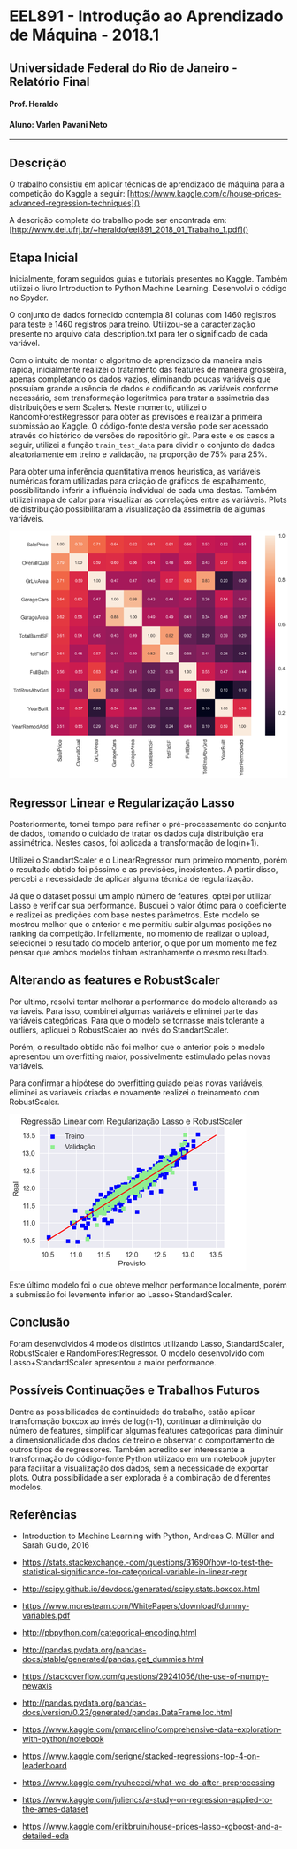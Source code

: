 # EEL891 - Introdução ao Aprendizado de Máquina - 2018.1
## Universidade Federal do Rio de Janeiro - Relatório Final

#### Prof. Heraldo
#### Aluno: Varlen Pavani Neto

---

## Descrição

O trabalho consistiu em aplicar técnicas de aprendizado de máquina para a competição do Kaggle a seguir:
[https://www.kaggle.com/c/house-prices-advanced-regression-techniques]()

A descrição completa do trabalho pode ser encontrada em: 
[http://www.del.ufrj.br/~heraldo/eel891_2018_01_Trabalho_1.pdf]()

## Etapa Inicial

Inicialmente, foram seguidos guias e tutoriais presentes no Kaggle. Também utilizei o livro Introduction to Python Machine Learning. Desenvolvi o código no Spyder.

O conjunto de dados fornecido contempla 81 colunas com 1460 registros para teste e 1460 registros para treino. Utilizou-se a caracterização presente no arquivo data_description.txt para ter o significado de cada variável.

Com o intuito de montar o algoritmo de aprendizado da maneira mais rapida, inicialmente realizei o tratamento das features de maneira grosseira, apenas completando os dados vazios, eliminando poucas variáveis que possuiam grande ausência de dados e codificando as variáveis conforme necessário, sem transformação logaritmica para tratar a assimetria das distribuições e sem Scalers. Neste momento, utilizei o RandomForestRegressor para obter as previsões e realizar a primeira submissão ao Kaggle. O código-fonte desta versão pode ser acessado através do histórico de versões do repositório git. Para este e os casos a seguir, utilizei a função ```train_test_data``` para dividir o conjunto de dados aleatoriamente em treino e validação, na proporção de 75% para 25%.

Para obter uma inferência quantitativa menos heuristica, as variáveis numéricas foram utilizadas para criação de gráficos de espalhamento, possibilitando inferir a influência individual de cada uma destas. Também utilizei mapa de calor para visualizar as correlações entre as variáveis. Plots de distribuição possibilitaram a visualização da assimetria de algumas variáveis.

<img src="./imagens/hm.png">

## Regressor Linear e Regularização Lasso

Posteriormente, tomei tempo para refinar o pré-processamento do conjunto de dados, tomando o cuidado de tratar os dados cuja distribuição era assimétrica. Nestes casos, foi aplicada a transformação de log(n+1). 

Utilizei o StandartScaler e o LinearRegressor num primeiro momento, porém o resultado obtido foi péssimo e as previsões, inexistentes. A partir disso, percebi a necessidade de aplicar alguma técnica de regularização. 

Já que o dataset possui um amplo número de features, optei por utilizar Lasso e verificar sua performance. Busquei o valor ótimo para o coeficiente e realizei as predições com base nestes parâmetros. Este modelo se mostrou melhor que o anterior e me permitiu subir algumas posições no ranking da competição. Infelizmente, no momento de realizar o upload, selecionei o resultado do modelo anterior, o que por um momento me fez pensar que ambos modelos tinham estranhamente o mesmo resultado.

## Alterando as features e RobustScaler

Por ultimo, resolvi tentar melhorar a performance do modelo alterando as variaveis. Para isso, combinei algumas variáveis e eliminei parte das variáveis categóricas. Para que o modelo se tornasse mais tolerante a outliers, apliquei o RobustScaler ao invés do StandartScaler.

Porém, o resultado obtido não foi melhor que o anterior pois o modelo apresentou um overfitting maior, possivelmente estimulado pelas novas variáveis. 

Para confirmar a hipótese do overfitting guiado pelas novas variáveis, eliminei as variaveis criadas e novamente realizei o treinamento com RobustScaler.

<img src="./imagens/lasso_robust.png">

Este último modelo foi o que obteve melhor performance localmente, porém a submissão foi levemente inferior ao Lasso+StandardScaler.

## Conclusão

Foram desenvolvidos 4 modelos distintos utilizando Lasso, StandardScaler, RobustScaler e RandomForestRegressor. O modelo desenvolvido com Lasso+StandardScaler apresentou a maior performance.

## Possíveis Continuações e Trabalhos Futuros

Dentre as possibilidades de continuidade do trabalho, estão aplicar transfomação boxcox ao invés de log(n-1), continuar a diminuição do número de features, simplificar algumas features categoricas para diminuir a dimensionalidade dos dados de treino e observar o comportamento de outros tipos de regressores.
Também acredito ser interessante a transformação do código-fonte Python utilizado em um notebook jupyter para facilitar a visualização dos dados, sem a necessidade de exportar plots.
Outra possibilidade a ser explorada é a combinação de diferentes modelos.


## Referências
- Introduction to Machine Learning with Python, Andreas C. Müller and Sarah Guido, 2016

- https://stats.stackexchange.-com/questions/31690/how-to-test-the-statistical-significance-for-categorical-variable-in-linear-regr

- http://scipy.github.io/devdocs/generated/scipy.stats.boxcox.html
- https://www.moresteam.com/WhitePapers/download/dummy-variables.pdf
- http://pbpython.com/categorical-encoding.html
- http://pandas.pydata.org/pandas-docs/stable/generated/pandas.get_dummies.html
- https://stackoverflow.com/questions/29241056/the-use-of-numpy-newaxis
- http://pandas.pydata.org/pandas-docs/version/0.23/generated/pandas.DataFrame.loc.html

- https://www.kaggle.com/pmarcelino/comprehensive-data-exploration-with-python/notebook
- https://www.kaggle.com/serigne/stacked-regressions-top-4-on-leaderboard
- https://www.kaggle.com/ryuheeeei/what-we-do-after-preprocessing
- https://www.kaggle.com/juliencs/a-study-on-regression-applied-to-the-ames-dataset
- https://www.kaggle.com/erikbruin/house-prices-lasso-xgboost-and-a-detailed-eda
